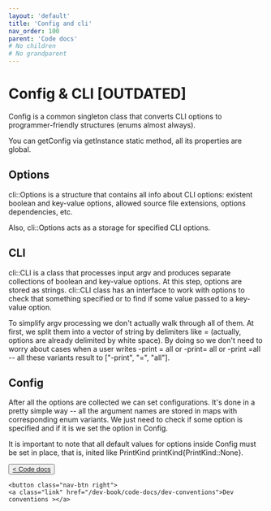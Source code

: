 ```yaml
---
layout: 'default'
title: 'Config and cli'
nav_order: 100
parent: 'Code docs'
# No children
# No grandparent
---
```


# Config & CLI [OUTDATED]

<span class="inline-code highlight-jc hljs">Config</span> is a common singleton class that converts CLI options to programmer-friendly structures (<span class="inline-code highlight-jc hljs"><span class="hljs-keyword">enum</span></span>s almost
always).

You can get<span class="inline-code highlight-jc hljs">Config</span> via <span class="inline-code highlight-jc hljs">getInstance</span> static method, all its properties are global.

## Options

<span class="inline-code highlight-jc hljs">cli::Options</span> is a structure that contains all info about CLI options: existent boolean and key-value options, allowed
source file extensions, options dependencies, etc.

Also, <span class="inline-code highlight-jc hljs">cli::Options</span> acts as a storage for specified CLI options.

## CLI

<span class="inline-code highlight-jc hljs">cli::CLI</span> is a class that processes input <span class="inline-code highlight-jc hljs">argv</span> and produces separate collections of boolean and key-value options. At
this step, options are stored as strings. <span class="inline-code highlight-jc hljs">cli::CLI</span> class has an interface to work with options to check that something
specified or to find if some value passed to a key-value option.

To simplify <span class="inline-code highlight-jc hljs">argv</span> processing we don't actually walk through all of them. At first, we split them into a vector of
string by delimiters like <span class="inline-code highlight-jc hljs">=</span> (actually, options are already delimited by white space). By doing so we don't need to
worry about cases when a user writes <span class="inline-code highlight-jc hljs">-print = all</span> or <span class="inline-code highlight-jc hljs">-print= all</span> or <span class="inline-code highlight-jc hljs">-print =all</span> -- all these variants result to
<span class="inline-code highlight-jc hljs">[<span class="hljs-string">&quot;-print&quot;</span>, <span class="hljs-string">&quot;=&quot;</span>, <span class="hljs-string">&quot;all&quot;</span>]</span>.

## Config

After all the options are collected we can set configurations. It's done in a pretty simple way -- all the argument
names are stored in maps with corresponding enum variants. We just need to check if some option is specified and if it
is we set the option in <span class="inline-code highlight-jc hljs">Config</span>.

It is important to note that all default values for options inside <span class="inline-code highlight-jc hljs">Config</span> must be set in place, that is, inited like
<span class="inline-code highlight-jc hljs">PrintKind printKind{PrintKind::<span class="hljs-literal">None</span>}</span>.
<div class="nav-btn-block">
    <button class="nav-btn left">
    <a class="link" href="/dev-book/code-docs/index">< Code docs</a>
</button>

    <button class="nav-btn right">
    <a class="link" href="/dev-book/code-docs/dev-conventions">Dev conventions ></a>
</button>

</div>
